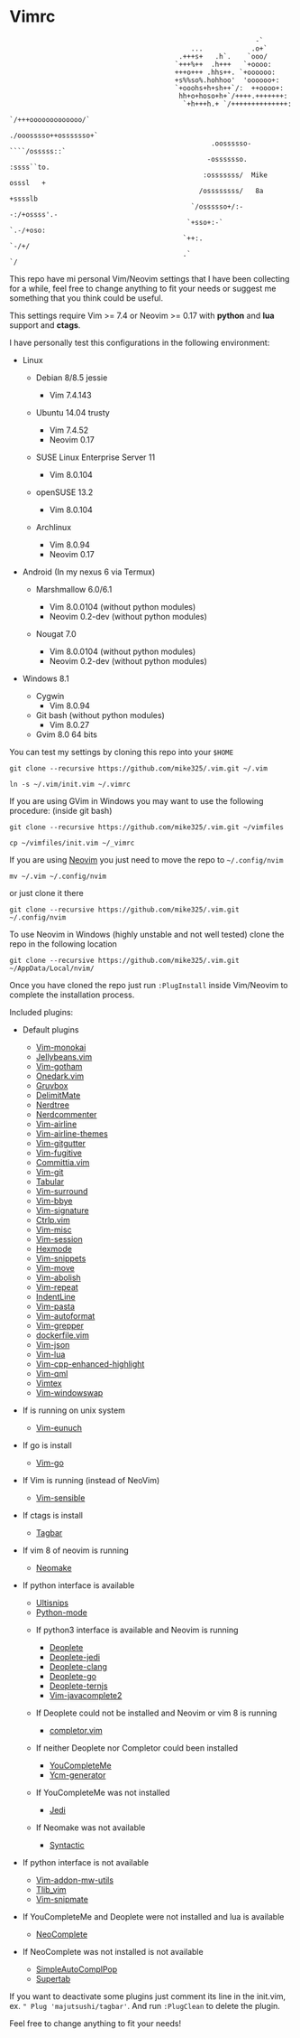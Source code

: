 # Vimrc

```shell
                                                             -`
                                             ...            .o+`
                                          .+++s+   .h`.    `ooo/
                                         `+++%++  .h+++   `+oooo:
                                         +++o+++ .hhs++. `+oooooo:
                                         +s%%so%.hohhoo'  'oooooo+:
                                         `+ooohs+h+sh++`/:  ++oooo+:
                                          hh+o+hoso+h+`/++++.+++++++:
                                           `+h+++h.+ `/++++++++++++++:
                                                    `/+++ooooooooooooo/`
                                                   ./ooosssso++osssssso+`
                                                  .oossssso-````/osssss::`
                                                 -osssssso.      :ssss``to.
                                                :osssssss/  Mike  osssl   +
                                               /ossssssss/   8a   +sssslb
                                             `/ossssso+/:-        -:/+ossss'.-
                                            `+sso+:-`                 `.-/+oso:
                                           `++:.                           `-/+/
                                           .`                                 `/
```

This repo have mi personal Vim/Neovim settings that I have been collecting for a while, feel free to change
anything to fit your needs or suggest me something that you think could be useful.

This settings require Vim >= 7.4 or Neovim >= 0.17 with **python** and **lua** support and **ctags**.

I have personally test this configurations in the following environment:

* Linux
    * Debian 8/8.5 jessie
        - Vim 7.4.143

    * Ubuntu 14.04 trusty
        - Vim 7.4.52
        - Neovim 0.17

    * SUSE Linux Enterprise Server 11
        - Vim 8.0.104

    * openSUSE 13.2
        - Vim 8.0.104

    * Archlinux
        - Vim 8.0.94
        - Neovim 0.17

* Android (In my nexus 6 via Termux)
    * Marshmallow 6.0/6.1
        - Vim 8.0.0104 (without python modules)
        - Neovim 0.2-dev (without python modules)

    * Nougat 7.0
        - Vim 8.0.0104 (without python modules)
        - Neovim 0.2-dev (without python modules)

* Windows 8.1
    * Cygwin
        - Vim 8.0.94
    * Git bash (without python modules)
        - Vim 8.0.27
    * Gvim 8.0 64 bits

You can test my settings by cloning this repo into your `$HOME`

```
git clone --recursive https://github.com/mike325/.vim.git ~/.vim

ln -s ~/.vim/init.vim ~/.vimrc
```

If you are using GVim in Windows you may want to use the following procedure:
(inside git bash)
```
git clone --recursive https://github.com/mike325/.vim.git ~/vimfiles

cp ~/vimfiles/init.vim ~/_vimrc
```

If you are using [Neovim](https://neovim.io/) you just need to move the repo to `~/.config/nvim`

    mv ~/.vim ~/.config/nvim

or just clone it there

    git clone --recursive https://github.com/mike325/.vim.git ~/.config/nvim

To use Neovim in Windows (highly unstable and not well tested) clone the repo
in the following location

    git clone --recursive https://github.com/mike325/.vim.git ~/AppData/Local/nvim/

Once you have cloned the repo just run `:PlugInstall` inside Vim/Neovim to complete the installation process.

Included plugins:
- Default plugins
    * [Vim-monokai](https://github.com/sickill/vim-monokai)
    * [Jellybeans.vim](https://github.com/nanotech/jellybeans.vim)
    * [Vim-gotham](https://github.com/whatyouhide/vim-gotham)
    * [Onedark.vim](https://github.com/joshdick/onedark.vim)
    * [Gruvbox](https://github.com/morhetz/gruvbox)
    * [DelimitMate](https://github.com/Raimondi/delimitMate)
    * [Nerdtree](https://github.com/scrooloose/nerdtree)
    * [Nerdcommenter](https://github.com/scrooloose/nerdcommenter)
    * [Vim-airline](https://github.com/vim-airline/vim-airline)
    * [Vim-airline-themes](https://github.com/vim-airline/vim-airline-themes)
    * [Vim-gitgutter](https://github.com/airblade/vim-gitgutter)
    * [Vim-fugitive](https://github.com/tpope/vim-fugitive)
    * [Committia.vim](https://github.com/rhysd/committia.vim)
    * [Vim-git](https://github.com/tpope/vim-git)
    * [Tabular](https://github.com/godlygeek/tabular)
    * [Vim-surround](https://github.com/tpope/vim-surround)
    * [Vim-bbye](https://github.com/moll/vim-bbye)
    * [Vim-signature](https://github.com/kshenoy/vim-signature)
    * [Ctrlp.vim](https://github.com/kien/ctrlp.vim)
    * [Vim-misc](https://github.com/xolox/vim-misc)
    * [Vim-session](https://github.com/xolox/vim-session)
    * [Hexmode](https://github.com/fidian/hexmode)
    * [Vim-snippets](https://github.com/honza/vim-snippets)
    * [Vim-move](https://github.com/matze/vim-move)
    * [Vim-abolish](https://github.com/tpope/vim-abolish)
    * [Vim-repeat](https://github.com/tpope/vim-repeat)
    * [IndentLine](https://github.com/Yggdroot/indentLine)
    * [Vim-pasta](https://github.com/sickill/vim-pasta)
    * [Vim-autoformat](https://github.com/chiel92/vim-autoformat)
    * [Vim-grepper](https://github.com/mhinz/vim-grepper)
    * [dockerfile.vim](https://github.com/ekalinin/Dockerfile.vim)
    * [Vim-json](https://github.com/elzr/vim-json)
    * [Vim-lua](https://github.com/tbastos/vim-lua)
    * [Vim-cpp-enhanced-highlight](https://github.com/octol/vim-cpp-enhanced-highlight)
    * [Vim-qml](https://github.com/peterhoeg/vim-qml)
    * [Vimtex](https://github.com/lervag/vimtex)
    * [Vim-windowswap](https://github.com/wesQ3/vim-windowswap)

- If is running on unix system
    * [Vim-eunuch](https://github.com/tpope/vim-eunuch)

- If go is install
    * [Vim-go](https://github.com/fatih/vim-go)

- If Vim is running (instead of NeoVim)
    * [Vim-sensible](https://github.com/tpope/vim-sensible)

- If ctags is install
    * [Tagbar](https://github.com/majutsushi/tagbar)

- If vim 8 of neovim is running
    * [Neomake](https://github.com/neomake/neomake)

- If python interface is available
    * [Ultisnips](https://github.com/SirVer/ultisnips)
    * [Python-mode](https://github.com/python-mode/python-mode)

    - If python3 interface is available and Neovim is running
        * [Deoplete](https://github.com/Shougo/deoplete.nvim)
        * [Deoplete-jedi](https://github.com/zchee/deoplete-jedi)
        * [Deoplete-clang](https://github.com/zchee/deoplete-clang)
        * [Deoplete-go](https://github.com/zchee/deoplete-go)
        * [Deoplete-ternjs](https://github.com/carlitux/deoplete-ternjs)
        * [Vim-javacomplete2](https://github.com/artur-shaik/vim-javacomplete2)

    - If Deoplete could not be installed and Neovim or vim 8 is running
        * [completor.vim](https://github.com/maralla/completor.vim)

    - If neither Deoplete nor Completor could been installed
        * [YouCompleteMe](https://github.com/Valloric/YouCompleteMe)
        * [Ycm-generator](https://github.com/rdnetto/ycm-generator)

    - If YouCompleteMe was not installed
        * [Jedi](https://github.com/davidhalter/jedi-vim)

    - If Neomake was not available
        * [Syntactic](https://github.com/vim-syntastic/syntastic)

- If python interface is not available
    * [Vim-addon-mw-utils](https://github.com/MarcWeber/vim-addon-mw-utils)
    * [Tlib_vim](https://github.com/tomtom/tlib_vim)
    * [Vim-snipmate](https://github.com/garbas/vim-snipmate)

- If YouCompleteMe and Deoplete were not installed and lua is available
    * [NeoComplete](https://github.com/Shougo/neocomplete.vim)

- If NeoComplete was not installed is not available
    * [SimpleAutoComplPop](https://github.com/roxma/SimpleAutoComplPop)
    * [Supertab](https://github.com/ervandew/supertab)

If you want to deactivate some plugins just comment its line in the init.vim, ex. `" Plug 'majutsushi/tagbar'`.
And run `:PlugClean` to delete the plugin.

Feel free to change anything to fit your needs!

